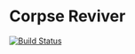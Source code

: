 # Corpse Reviver

[![Build Status](https://github.com/camoy/corpse-reviver/workflows/build/badge.svg)](https://github.com/camoy/corpse-reviver/actions?query=workflow%3Abuild)
